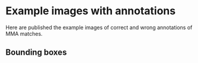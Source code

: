 # Example images with annotations

Here are published the example images of correct and wrong annotations of MMA matches.

## Bounding boxes


